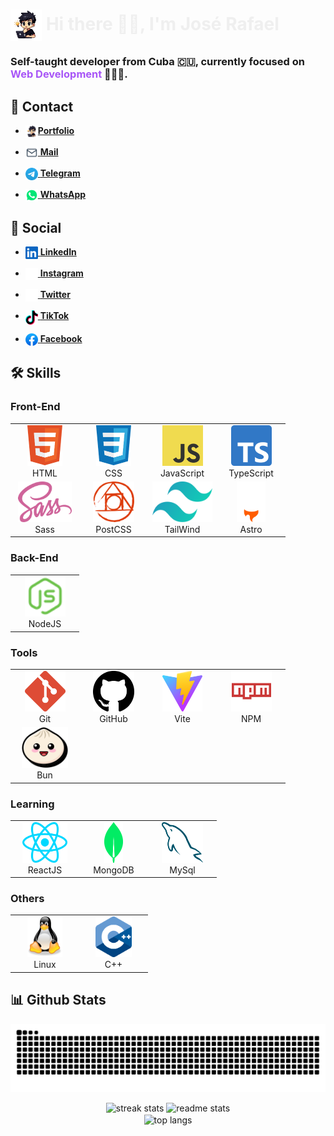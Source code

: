 # <img src="assets/Others/JS-character.png" align="center" alt="José Rafael Character" height="50"> <span style="color: #eeee">Hi there 👋🏻, I'm José Rafael</span>

### Self-taught developer from Cuba 🇨🇺, currently focused on <span style="color: #a855f7">Web Development</span> 👨🏻‍💻.

## 💬 Contact
- [<img src="assets/Others/JS-character.png" width="20" align="top">**Portfolio**](https://jose-rafael.pages.dev/)
 
- [<img src="assets/Contact/mail.svg" width="20" align="top"> **Mail**](mailto:joserafaelperezr@icloud.com)

- [<img src="assets/Contact/telegram.svg" width="20" align="top"> **Telegram**](https://t.me/jose_rafael016)

- [<img src="assets/Contact/whatsapp.svg" width="20" align="top"> **WhatsApp**](https://wa.me/+5356843843?text=Hola!!)

## 👥 Social
- [<img src="assets/Social/linkedin.svg" width="20" align="top"> **LinkedIn**](https://www.linkedin.com/in/joserafael016/) 

- [<img src="assets/Social/instagram.svg" width="20" align="top"> **Instagram**](https://www.instagram.com/jrwebdev/)  

- [<img src="assets/Social/x.svg" width="20" align="top"> **Twitter**](https://twitter.com/jose_rafael016)  

- [<img src="assets/Social/tiktok.svg" width="20" align="top"> **TikTok**](https://www.tiktok.com/@jose_rafael016?lang=en)  

- [<img src="assets/Social/facebook.svg" width="20" align="top"> **Facebook**](https://www.facebook.com/joserafael.perezrivero.3/)  

## 🛠️ Skills

### Front-End
<table align="center">
  <tr>
    <td align="center" width="96">
      <a href="https://www.w3.org/html/">
        <img src="assets/Tecnologies/html5.svg" alt="icon" height="65" />
      </a>
      <br>HTML
    </td>
    <td align="center" width="96">
      <a href="https://www.w3.org/css/">
        <img src="assets/Tecnologies/css.svg" alt="icon" height="65" />
      </a>
      <br>CSS
    </td>
    <td align="center" width="96">
      <a href="https://developer.mozilla.org/en-US/docs/Web/JavaScript">
        <img src="assets/Tecnologies/javascript.svg" alt="icon" height="65" />
      </a>
      <br>JavaScript
    </td>
    <td align="center" width="96">
      <a href="https://www.typescriptlang.org/">
        <img src="assets/Tecnologies/typescript.svg" alt="icon" height="65" />
      </a>
      <br>TypeScript
    </td>
    
  </tr>
  <tr>
    <td align="center" width="96">
      <a href="https://sass-lang.com/">
        <img src="assets/Tecnologies/sass.svg" alt="icon" height="65" />
      </a>
      <br>Sass
    </td>
    <td align="center" width="96">
      <a href="https://postcss.org/">
        <img src="assets/Tecnologies/postcss.svg" alt="icon" height="65" />
      </a>
      <br>PostCSS
    </td>
    <td align="center" width="96">
      <a href="https://tailwindcss.com/">
        <img src="assets/Tecnologies/tailwindcss.svg" alt="icon" height="65" />
      </a>
      <br>TailWind
    </td>
    <td align="center" width="96">
      <a href="https://astro.build/">
        <img src="assets/Tecnologies/astro.svg" alt="icon" height="65" />
      </a>
      <br>Astro
    </td>
  </tr>
</table>

### Back-End
<table align="center">
  <tr>
    <td align="center" width="96">
      <a href="https://nodejs.org/en">
        <img src="assets/Tecnologies/nodejs.svg" alt="icon" height="65" />
      </a>
      <br>NodeJS
    </td>
  </tr>
</table>

### Tools
<table align="center">
  <tr>
    <td align="center" width="96">
      <a href="https://git-scm.com/">
        <img src="assets/Tecnologies/git.svg" alt="icon" height="65" />
      </a>
      <br>Git
    </td>
    <td align="center" width="96">
      <a href="https://github.com/">
        <img src="assets/Tecnologies/github.svg" alt="icon" height="65" />
      </a>
      <br>GitHub
    </td>
    <td align="center" width="96">
      <a href="https://vitejs.dev/">
        <img src="assets/Tecnologies/vitejs.svg" alt="icon" height="65" />
      </a>
      <br>Vite
    </td>
    <td align="center" width="96">
      <a href="https://www.npmjs.com/">
        <img src="assets/Tecnologies/npm.svg" alt="icon" height="65" />
      </a>
      <br>NPM
    </td>
  </tr>
  <tr>
    <td align="center" width="96">
      <a href="https://bun.sh/">
        <img src="assets/Tecnologies/bun.svg" alt="icon" height="65" />
      </a>
      <br>Bun
    </td>
  </tr>
</table>

### Learning
<table align="center">
  <tr>
    <td align="center" width="96">
      <a href="https://es.react.dev/">
        <img src="assets/Tecnologies/react.svg" alt="icon" height="65" />
      </a>
      <br>ReactJS
    </td>
    <td align="center" width="96">
      <a href="https://www.mongodb.com/">
        <img src="assets/Tecnologies/mongodb.svg" alt="icon" height="65" />
      </a>
      <br>MongoDB
    </td>
    <td align="center" width="96">
      <a href="https://www.mysql.com/">
        <img src="assets/Tecnologies/mysql.svg" alt="icon" height="65" />
      </a>
      <br>MySql
    </td>
  </tr>
</table>

### Others
<table align="center">
  <tr>
    <td align="center" width="96">
      <a href="https://ubuntu.com/">
        <img src="assets/Tecnologies/linux.svg" alt="icon" height="65" />
      </a>
      <br>Linux
    </td>
    <td align="center" width="96">
      <a href="https://cplusplus.com/">
        <img src="assets/Tecnologies/c++.svg" alt="icon" height="65" />
      </a>
      <br>C++
    </td>
  </tr>
</table>

## 📊 Github Stats
<div align="center">
  <img align="center" src="https://github.com/joserafael0160/joserafael0160/blob/output/github-contribution-grid-snake-dark.svg" alt="github contribution grid snake  animation">
  <br>
  <br>
  <img width=430 src="https://github-readme-streak-stats-salesp07.vercel.app/?user=joserafael0160&count_private=true&theme=midnight-purple&border_radius=10" alt="streak stats" />
  <img width=405 src="https://github-readme-stats.vercel.app/api?username=joserafael0160&theme=midnight-purple&show_icons=true&locale=en&border_radius=10" alt="readme stats" />
  <br>
  <img width=355 align="center" src="https://github-readme-stats.vercel.app/api/top-langs?username=joserafael0160&theme=midnight-purple&show_icons=true&locale=en&layout=compact&border_radius=10" alt="top langs">
</div>
